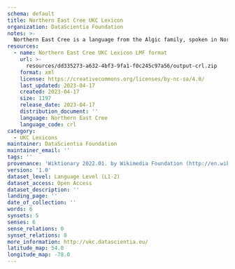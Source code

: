 ```yaml
---
schema: default
title: Northern East Cree UKC Lexicon
organization: DataScientia Foundation
notes: >-
  Northern East Cree is a language from the Algic family, spoken in North America. The UKC Lexicon of Northern East Cree is represented as a lexico-semantic network. It consists of words, word senses, synsets, as well as sense-level and synset-level relationships.
resources:
  - name: Northern East Cree UKC Lexicon LMF format
    url: >-
      resources/dd335273-a632-4bf3-9fa1-f0c245c97a56/output-crl.zip
    format: xml
    license: https://creativecommons.org/licenses/by-nc-sa/4.0/
    last_updated: 2023-04-17
    created: 2023-04-17
    size: 1197
    release_date: 2023-04-17
    distribution_document: ''
    language: Northern East Cree
    language_code: crl
category:
  - UKC Lexicons
maintainer: DataScientia Foundation
maintainer_email: ''
tags: ''
provenance: 'Wiktionary 2022.01. by Wikimedia Foundation (http://en.wiktionary.org); Princeton WordNet 2.1 by Princeton University (https://wordnet.princeton.edu)'
version: '1.0'
dataset_level: Language Level (L1-2)
dataset_access: Open Access
dataset_description: ''
landing_page: ''
date_of_collection: ''
words: 6
synsets: 5
senses: 6
sense_relations: 0
synset_relations: 0
more_information: http://ukc.datascientia.eu/
latitude_map: 54.0
longitude_map: -78.0
---
```

